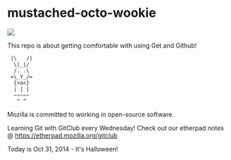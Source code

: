 mustached-octo-wookie
=====================


<img src="http://33.media.tumblr.com/92eeab476bc339913084e7e9d6b068cb/tumblr_nbzjl3vrIC1qc8ofbo1_500.gif">

This repo is about getting comfortable with using Get and Github!

     |\   /|
      \|_|/
      /. .\
     =\_Y_/=
      {>o<}
      | | |
      ~~~~~
       ^ ^


Mozilla is committed to working in open-source software.

Learning Git with GitClub every Wednesday! 
Check out our etherpad notes @ https://etherpad.mozilla.org/gitclub

Today is Oct 31, 2014 - It's Halloween!

